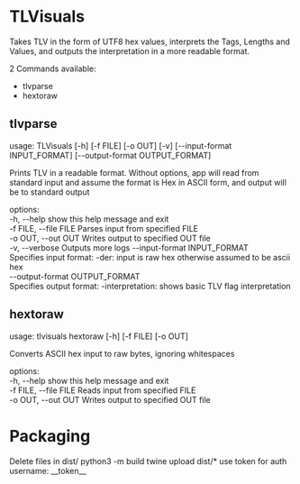# TLVisuals

Takes TLV in the form of UTF8 hex values, interprets the Tags, Lengths and Values, and outputs the interpretation in a more readable format.

2 Commands available:
- tlvparse
- hextoraw

## tlvparse
usage: TLVisuals [-h] [-f FILE] [-o OUT] [-v] [--input-format INPUT_FORMAT] [--output-format OUTPUT_FORMAT]

Prints TLV in a readable format.       Without options, app will read from standard input and assume the format is Hex in ASCII form, and output will be to standard output

options:  
  -h, --help               show this help message and exit  
  -f FILE, --file FILE     Parses input from specified FILE  
  -o OUT, --out OUT        Writes output to specified OUT file  
  -v, --verbose            Outputs more logs
  --input-format INPUT_FORMAT  
                        Specifies input format:
                         -der: input is raw hex
                        otherwise assumed to be ascii hex  
  --output-format OUTPUT_FORMAT  
                        Specifies output format:
                         -interpretation: shows basic TLV flag interpretation  

## hextoraw
usage: tlvisuals hextoraw [-h] [-f FILE] [-o OUT]

Converts ASCII hex input to raw bytes, ignoring whitespaces

options:  
  -h, --help            show this help message and exit  
  -f FILE, --file FILE  Reads input from specified FILE  
  -o OUT, --out OUT     Writes output to specified OUT file  


# Packaging
Delete files in dist/
python3 -m build
twine upload dist/*
use token for auth
username: \_\_token\_\_